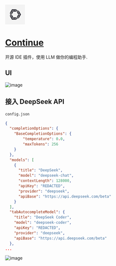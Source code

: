 <img src="https://github.com/continuedev/continue/blob/main/docs/static/img/logo.png?raw=true" width="64" height="auto" />

# [Continue](https://continue.dev/)

开源 IDE 插件，使用 LLM 做你的编程助手.

## UI

![image](https://github.com/deepseek-ai/awesome-deepseek-integration/assets/59196087/094e9dc8-03d0-493d-95fb-6129a42a35bd)


## 接入 DeepSeek API

    config.json

```json
{
  "completionOptions": {
    "BaseCompletionOptions": {
        "temperature": 0.0,
        "maxTokens": 256
    }
  },
  "models": [
    {
      "title": "DeepSeek",
      "model": "deepseek-chat",
      "contextLength": 128000,
      "apiKey": "REDACTED",
      "provider": "deepseek",
      "apiBase": "https://api.deepseek.com/beta"
    }
  ],
  "tabAutocompleteModel": {
    "title": "DeepSeek Coder",
    "model": "deepseek-coder",
    "apiKey": "REDACTED",
    "provider": "deepseek",
    "apiBase": "https://api.deepseek.com/beta"
  },
...
```

![image](https://github.com/user-attachments/assets/30aca5ee-b1bc-4c01-a007-45bb229283dd)


